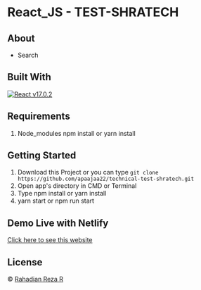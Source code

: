 # React_JS - TEST-SHRATECH

## About
- Search


## Built With

[![React v17.0.2](https://img.shields.io/badge/React%20Native%20-v17.0.2-blue.svg?style=flat)](https://github.com/facebook/react)



## Requirements
1. Node_modules npm install or yarn install


## Getting Started
1. Download this Project or you can type `git clone https://github.com/apaajaa22/technical-test-shratech.git`
2. Open app's directory in CMD or Terminal
3. Type npm install or yarn install
4. yarn start or npm run start

## Demo Live with Netlify
[Click here to see this website ](https://test-shratech-rahadian.netlify.app)


## License
© [Rahadian Reza R](https://github.com/apaajaa22)

